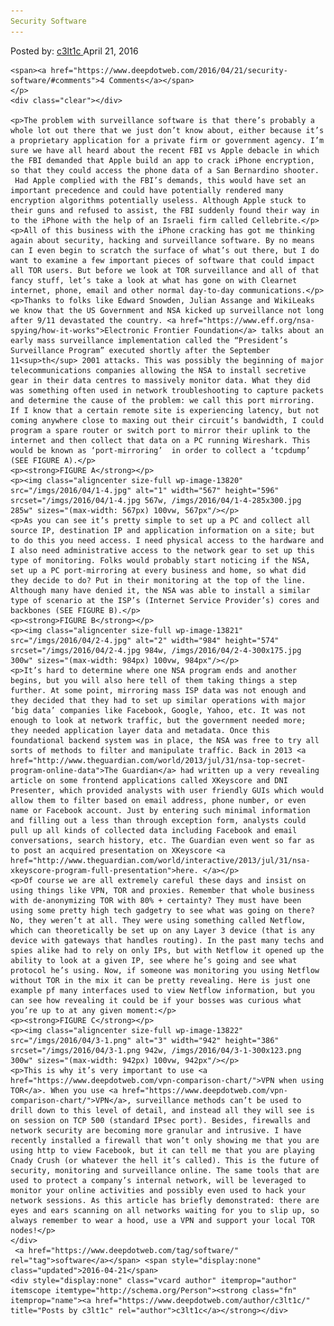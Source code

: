 ```yaml
---
Security Software
---
```

<article class="post-listing post-13819 post type-post status-publish format-standard has-post-thumbnail hentry  tag-security tag-software">
    <div class="post-inner">
        <span>Posted by: <a href="https://www.deepdotweb.com/author/c3lt1c/" title="">c3lt1c </a></span>
    <span>April 21, 2016</span>
    
    <span><a href="https://www.deepdotweb.com/2016/04/21/security-software/#comments">4 Comments</a></span>
    </p>
    <div class="clear"></div>
    
    <p>The problem with surveillance software is that there’s probably a whole lot out there that we just don’t know about, either because it’s a proprietary application for a private firm or government agency. I’m sure we have all heard about the recent FBI vs Apple debacle in which the FBI demanded that Apple build an app to crack iPhone encryption, so that they could access the phone data of a San Bernardino shooter.  Had Apple complied with the FBI’s demands, this would have set an important precedence and could have potentially rendered many encryption algorithms potentially useless. Although Apple stuck to their guns and refused to assist, the FBI suddenly found their way in to the iPhone with the help of an Israeli firm called Cellebrite.</p>
    <p>All of this business with the iPhone cracking has got me thinking again about security, hacking and surveillance software. By no means can I even begin to scratch the surface of what’s out there, but I do want to examine a few important pieces of software that could impact all TOR users. But before we look at TOR surveillance and all of that fancy stuff, let’s take a look at what has gone on with Clearnet internet, phone, email and other normal day-to-day communications.</p>
    <p>Thanks to folks like Edward Snowden, Julian Assange and WikiLeaks we know that the US Government and NSA kicked up surveillance not long after 9/11 devastated the country. <a href="https://www.eff.org/nsa-spying/how-it-works">Electronic Frontier Foundation</a> talks about an early mass surveillance implementation called the “President’s Surveillance Program” executed shortly after the September 11<sup>th</sup> 2001 attacks. This was possibly the beginning of major telecommunications companies allowing the NSA to install secretive gear in their data centres to massively monitor data. What they did was something often used in network troubleshooting to capture packets and determine the cause of the problem: we call this port mirroring. If I know that a certain remote site is experiencing latency, but not coming anywhere close to maxing out their circuit’s bandwidth, I could program a spare router or switch port to mirror their uplink to the internet and then collect that data on a PC running Wireshark. This would be known as ‘port-mirroring’  in order to collect a ‘tcpdump’ (SEE FIGURE A).</p>
    <p><strong>FIGURE A</strong></p>
    <p><img class="aligncenter size-full wp-image-13820" src="/imgs/2016/04/1-4.jpg" alt="1" width="567" height="596" srcset="/imgs/2016/04/1-4.jpg 567w, /imgs/2016/04/1-4-285x300.jpg 285w" sizes="(max-width: 567px) 100vw, 567px"/></p>
    <p>As you can see it’s pretty simple to set up a PC and collect all source IP, destination IP and application information on a site; but to do this you need access. I need physical access to the hardware and I also need administrative access to the network gear to set up this type of monitoring. Folks would probably start noticing if the NSA, set up a PC port-mirroring at every business and home, so what did they decide to do? Put in their monitoring at the top of the line. Although many have denied it, the NSA was able to install a similar type of scenario at the ISP’s (Internet Service Provider’s) cores and backbones (SEE FIGURE B).</p>
    <p><strong>FIGURE B</strong></p>
    <p><img class="aligncenter size-full wp-image-13821" src="/imgs/2016/04/2-4.jpg" alt="2" width="984" height="574" srcset="/imgs/2016/04/2-4.jpg 984w, /imgs/2016/04/2-4-300x175.jpg 300w" sizes="(max-width: 984px) 100vw, 984px"/></p>
    <p>It’s hard to determine where one NSA program ends and another begins, but you will also here tell of them taking things a step further. At some point, mirroring mass ISP data was not enough and they decided that they had to set up similar operations with major ‘big data’ companies like Facebook, Google, Yahoo, etc. It was not enough to look at network traffic, but the government needed more; they needed application layer data and metadata. Once this foundational backend system was in place, the NSA was free to try all sorts of methods to filter and manipulate traffic. Back in 2013 <a href="http://www.theguardian.com/world/2013/jul/31/nsa-top-secret-program-online-data">The Guardian</a> had written up a very revealing article on some frontend applications called XKeyscore and DNI Presenter, which provided analysts with user friendly GUIs which would allow them to filter based on email address, phone number, or even name or Facebook account. Just by entering such minimal information and filling out a less than through exception form, analysts could pull up all kinds of collected data including Facebook and email conversations, search history, etc. The Guardian even went so far as to post an acquired presentation on XKeyscore <a href="http://www.theguardian.com/world/interactive/2013/jul/31/nsa-xkeyscore-program-full-presentation">here. </a></p>
    <p>Of course we are all extremely careful these days and insist on using things like VPN, TOR and proxies. Remember that whole business with de-anonymizing TOR with 80% + certainty? They must have been using some pretty high tech gadgetry to see what was going on there? No, they weren’t at all. They were using something called Netflow, which can theoretically be set up on any Layer 3 device (that is any device with gateways that handles routing). In the past many techs and spies alike had to rely on only IPs, but with Netflow it opened up the ability to look at a given IP, see where he’s going and see what protocol he’s using. Now, if someone was monitoring you using Netflow without TOR in the mix it can be pretty revealing. Here is just one example pf many interfaces used to view Netflow information, but you can see how revealing it could be if your bosses was curious what you’re up to at any given moment:</p>
    <p><strong>FIGURE C</strong></p>
    <p><img class="aligncenter size-full wp-image-13822" src="/imgs/2016/04/3-1.png" alt="3" width="942" height="386" srcset="/imgs/2016/04/3-1.png 942w, /imgs/2016/04/3-1-300x123.png 300w" sizes="(max-width: 942px) 100vw, 942px"/></p>
    <p>This is why it’s very important to use <a href="https://www.deepdotweb.com/vpn-comparison-chart/">VPN when using TOR</a>. When you use <a href="https://www.deepdotweb.com/vpn-comparison-chart/">VPN</a>, surveillance methods can’t be used to drill down to this level of detail, and instead all they will see is on session on TCP 500 (standard IPsec port). Besides, firewalls and network security are becoming more granular and intrusive. I have recently installed a firewall that won’t only showing me that you are using http to view Facebook, but it can tell me that you are playing Cnady Crush (or whatever the hell it’s called). This is the future of security, monitoring and surveillance online. The same tools that are used to protect a company’s internal network, will be leveraged to monitor your online activities and possibly even used to hack your network sessions. As this article has briefly demonstrated: there are eyes and ears scanning on all networks waiting for you to slip up, so always remember to wear a hood, use a VPN and support your local TOR nodes!</p>
    </div>
     <a href="https://www.deepdotweb.com/tag/software/" rel="tag">software</a></span> <span style="display:none" class="updated">2016-04-21</span>
    <div style="display:none" class="vcard author" itemprop="author" itemscope itemtype="http://schema.org/Person"><strong class="fn" itemprop="name"><a href="https://www.deepdotweb.com/author/c3lt1c/" title="Posts by c3lt1c" rel="author">c3lt1c</a></strong></div>
    
